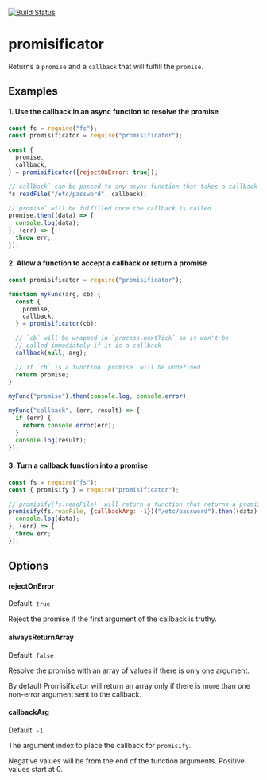 [![Build Status](https://travis-ci.com/UziTech/promisificator.svg?branch=master)](https://travis-ci.com/UziTech/promisificator)

# promisificator

Returns a `promise` and a `callback` that will fulfill the `promise`.

## Examples

#### 1. Use the callback in an async function to resolve the promise

```javascript
const fs = require("fs");
const promisificator = require("promisificator");

const {
  promise,
  callback,
} = promisificator({rejectOnError: true});

//`callback` can be passed to any async function that takes a callback
fs.readFile("/etc/password", callback);

//`promise` will be fulfilled once the callback is called
promise.then((data) => {
  console.log(data);
}, (err) => {
  throw err;
});
```

#### 2. Allow a function to accept a callback or return a promise

```javascript
const promisificator = require("promisificator");

function myFunc(arg, cb) {
  const {
    promise,
    callback,
  } = promisificator(cb);

  // `cb` will be wrapped in `process.nextTick` so it won't be
  // called immediately if it is a callback
  callback(null, arg);

  // if `cb` is a function `promise` will be undefined
  return promise;
}

myFunc("promise").then(console.log, console.error);

myFunc("callback", (err, result) => {
  if (err) {
    return console.error(err);
  }
  console.log(result);
});
```

#### 3. Turn a callback function into a promise

```javascript
const fs = require("fs");
const { promisify } = require("promisificator");

//`promisify(fs.readFile)` will return a function that returns a promise
promisify(fs.readFile, {callbackArg: -1})("/etc/password").then((data) => {
  console.log(data);
}, (err) => {
  throw err;
});
```

## Options

#### rejectOnError

Default: `true`

Reject the promise if the first argument of the callback is truthy.

#### alwaysReturnArray

Default: `false`

Resolve the promise with an array of values if there is only one argument.

By default Promisificator will return an array only if there is more than one non-error argument sent to the callback.

#### callbackArg

Default: `-1`

The argument index to place the callback for `promisify`.

Negative values will be from the end of the function arguments. Positive values start at 0.
